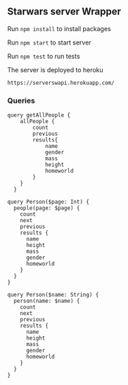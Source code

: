 ## Starwars server Wrapper
Run ``` npm install ``` to install packages

Run ``` npm start ``` to start server

Run ``` npm test ``` to run tests

The server is deployed to heroku
```
https://serverswapi.herokuapp.com/ 
```

### Queries
```
query getAllPeople {
    allPeople {
        count
        previous
        results{
            name
            gender
            mass
            height
            homeworld 
        }
    }
  }
```
```
query Person($page: Int) {
  people(page: $page) {
    count
    next
    previous
    results {
      name
      height
      mass
      gender
      homeworld
    }
  }
}
```

```
query Person($name: String) {
  person(name: $name) {
    count
    next
    previous
    results {
      name
      height
      mass
      gender
      homeworld
    }
  }
}
```